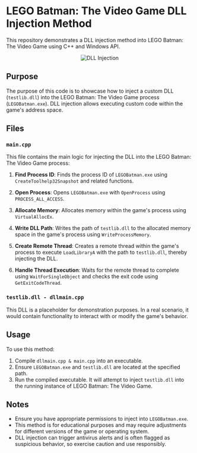 # LEGO Batman: The Video Game DLL Injection Method

This repository demonstrates a DLL injection method into LEGO Batman: The Video Game using C++ and Windows API.

<p align="center">
  <img src="https://cdn.discordapp.com/attachments/1240708732787101707/1261552539321503764/image.png?ex=66935fdb&is=66920e5b&hm=36023d55f18c58b709ba7829cd71ac1da60fb8464e5e3ed3a2bacf638d8e7e89&" alt="DLL Injection" />
</p>

## Purpose

The purpose of this code is to showcase how to inject a custom DLL (`testlib.dll`) into the LEGO Batman: The Video Game process (`LEGOBatman.exe`). DLL injection allows executing custom code within the game's address space.

## Files

### `main.cpp`

This file contains the main logic for injecting the DLL into the LEGO Batman: The Video Game process:

1. **Find Process ID**: Finds the process ID of `LEGOBatman.exe` using `CreateToolhelp32Snapshot` and related functions.

2. **Open Process**: Opens `LEGOBatman.exe` with `OpenProcess` using `PROCESS_ALL_ACCESS`.

3. **Allocate Memory**: Allocates memory within the game's process using `VirtualAllocEx`.

4. **Write DLL Path**: Writes the path of `testlib.dll` to the allocated memory space in the game's process using `WriteProcessMemory`.

5. **Create Remote Thread**: Creates a remote thread within the game's process to execute `LoadLibraryA` with the path to `testlib.dll`, thereby injecting the DLL.

6. **Handle Thread Execution**: Waits for the remote thread to complete using `WaitForSingleObject` and checks the exit code using `GetExitCodeThread`.

### `testlib.dll - dllmain.cpp`

This DLL is a placeholder for demonstration purposes. In a real scenario, it would contain functionality to interact with or modify the game's behavior.

## Usage

To use this method:

1. Compile `dllmain.cpp & main.cpp` into an executable.
2. Ensure `LEGOBatman.exe` and `testlib.dll` are located at the specified path.
3. Run the compiled executable. It will attempt to inject `testlib.dll` into the running instance of LEGO Batman: The Video Game.

## Notes

- Ensure you have appropriate permissions to inject into `LEGOBatman.exe`.
- This method is for educational purposes and may require adjustments for different versions of the game or operating system.
- DLL injection can trigger antivirus alerts and is often flagged as suspicious behavior, so exercise caution and use responsibly.

